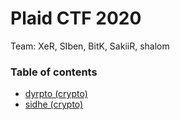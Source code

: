 # Plaid CTF 2020

Team: XeR, SIben, BitK, SakiiR, shalom

### Table of contents

* [dyrpto (crypto)](dyrpto)
* [sidhe (crypto)](sidhe)
